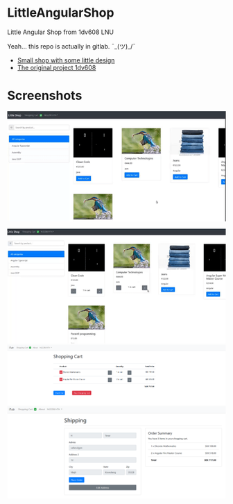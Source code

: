 # LittleAngularShop
Little Angular Shop from 1dv608 LNU

Yeah... this repo is actually in gitlab.  ¯\_(ツ)_/¯

* [Small shop with some little design](https://gitlab.com/LenaTevar/myownshop)
* [The original project 1dv608](https://gitlab.com/LenaTevar/508project)
# Screenshots

![](littleShop1.gif)


![](little2.gif)
![](https://github.com/LenaTevar/LittleAngularShop/blob/master/Screenshot_2019-08-10%20WebShop.png)
![](https://github.com/LenaTevar/LittleAngularShop/blob/master/Screenshot_2019-08-10%20WebShop(1).png)
